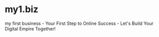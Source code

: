 # my1.biz
my first business - Your First Step to Online Success - Let's Build Your Digital Empire Together!
